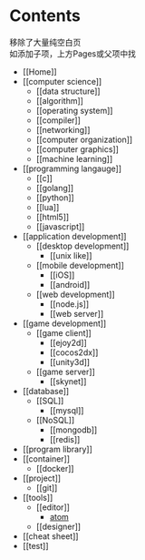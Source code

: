 # Contents
移除了大量纯空白页  
如添加子项，上方Pages或父项中找
* [[Home]]
* [[computer science]]
    - [[data structure]]
    - [[algorithm]]
    - [[operating system]]
    - [[compiler]]
    - [[networking]]
    - [[computer organization]]
    - [[computer graphics]]
    - [[machine learning]]
* [[programming langauge]]
    - [[c]]
    - [[golang]]
    - [[python]]
    - [[lua]]
    - [[html5]]
    - [[javascript]]
* [[application development]]
    - [[desktop development]]
        + [[unix like]]
    + [[mobile development]]
        - [[iOS]]
        - [[android]]
    * [[web development]]
        - [[node.js]]
        - [[web server]]
* [[game development]]
    - [[game client]]
        - [[ejoy2d]]
        - [[cocos2dx]]
        - [[unity3d]]
    - [[game server]]
        - [[skynet]]
* [[database]]
    - [[SQL]]
        - [[mysql]]
    - [[NoSQL]]
        - [[mongodb]]
        - [[redis]]
* [[program library]]
* [[container]]
    - [[docker]]
* [[project]]
    - [[git]]
* [[tools]]
    - [[editor]]
        - [atom](https://github.com/doubility-sky/daydayup/wiki/atom-editor "GitHub 出品")
    - [[designer]]
* [[cheat sheet]]
* [[test]]